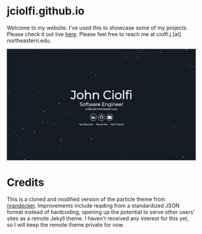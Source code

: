 # jciolfi.github.io

Welcome to my website. I've used this to showcase some of my projects. Please check it out live [here](https://jciolfi.github.io). Please feel free to reach me at ciolfi.j \[at\] northeastern.edu.

<p align="center">
  <img src="homepage.gif" alt="Homepage">
</p>

# Credits

This is a cloned and modified version of the particle theme from [nrandecker](https://github.com/nrandecker/particle.git). Improvements include reading from a standardized JSON format instead of hardcoding, opening up the potential to serve other users' sites as a remote Jekyll theme. I haven't received any interest for this yet, so I will keep the remote theme private for now.

